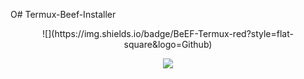 O# Termux-Beef-Installer
<p align="center">
![](https://img.shields.io/badge/BeEF-Termux-red?style=flat-square&logo=Github)
</p>
<p align="center"> <img src="https://thehackrspace.com/wp-content/uploads/2019/06/beef-350x350.png?raw=true"/></p>

